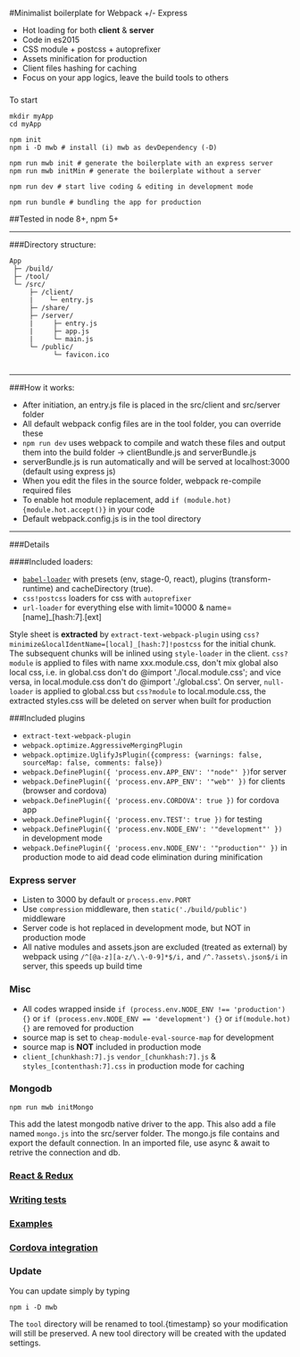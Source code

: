 #Minimalist boilerplate for Webpack +/- Express 

 * Hot loading for both **client** & **server**
 * Code in es2015
 * CSS module + postcss + autoprefixer
 * Assets minification for production
 * Client files hashing for caching
 * Focus on your app logics, leave the build tools to others

### 
  
To start
```shell
mkdir myApp
cd myApp

npm init
npm i -D mwb # install (i) mwb as devDependency (-D)

npm run mwb init # generate the boilerplate with an express server
npm run mwb initMin # generate the boilerplate without a server

npm run dev # start live coding & editing in development mode

npm run bundle # bundling the app for production
```

##Tested in node 8+, npm 5+

----------
###Directory structure:
```
App
 ├─ /build/
 ├─ /tool/
 └─ /src/ 
     ├─ /client/
     |    └─ entry.js
     ├─ /share/
     ├─ /server/
     |     ├─ entry.js
     |     ├─ app.js 
     |     └─ main.js
     └─ /public/
           └─ favicon.ico


```
---
###How it works:
* After initiation, an entry.js file is placed in the src/client and src/server folder
* All default webpack config files are in the tool folder, you can override these
* `npm run dev` uses webpack to compile and watch these files and output them into the build folder -> clientBundle.js and serverBundle.js
* serverBundle.js is run automatically and will be served at localhost:3000 (default using express js)
* When you edit the files in the source folder, webpack re-compile required files
* To enable hot module replacement, add `if (module.hot) {module.hot.accept()}` in your code
* Default webpack.config.js is in the tool directory

---
###Details

####Included loaders:
* [`babel-loader`](https://github.com/babel/babel-loader) with presets (env, stage-0, react), plugins (transform-runtime) and cacheDirectory (true).
* `css!postcss` loaders for css with `autoprefixer`
* `url-loader` for everything else with limit=10000 & name=[name]_[hash:7].[ext]

Style sheet is **extracted** by `extract-text-webpack-plugin` using `css?minimize&localIdentName=[local]_[hash:7]!postcss` for the initial chunk. The subsequent chunks will be inlined using `style-loader` in the client. `css?module` is applied to files with name xxx.module.css, don't mix global also local css, i.e. in global.css don't do @import './local.module.css'; and vice versa, in local.module.css don't do @import './global.css'. On server, `null-loader` is applied to global.css but `css?module` to local.module.css, the extracted styles.css will be deleted on server when built for production

###Included plugins
* `extract-text-webpack-plugin`
* `webpack.optimize.AggressiveMergingPlugin`
* `webpack.optimize.UglifyJsPlugin({compress: {warnings: false, sourceMap: false, comments: false})` 
* `webpack.DefinePlugin({ 'process.env.APP_ENV': '"node"' })`for server
* `webpack.DefinePlugin({ 'process.env.APP_ENV': '"web"' })` for clients (browser and cordova)
* `webpack.DefinePlugin({ 'process.env.CORDOVA': true })` for cordova app
* `webpack.DefinePlugin({ 'process.env.TEST': true })` for testing
* `webpack.DefinePlugin({ 'process.env.NODE_ENV': '"development"' })` in development mode
* `webpack.DefinePlugin({ 'process.env.NODE_ENV': '"production"' })` in production mode to aid dead code elimination during minification

### Express server
* Listen to 3000 by default or `process.env.PORT`
* Use `compression` middleware, then `static('./build/public')` middleware
* Server code is hot replaced in development mode, but NOT in production mode
* All native modules and assets.json are excluded (treated as external) by webpack using `/^[@a-z][a-z/\.\-0-9]*$/i,` and `/^.?assets\.json$/i` in server, this speeds up build time


### Misc
* All codes wrapped inside `if (process.env.NODE_ENV !== 'production') {}` or `if (process.env.NODE_ENV == 'development') {}` or `if(module.hot) {}` are removed for production
* source map is set to `cheap-module-eval-source-map` for development
* source map is **NOT** included in production mode
* `client_[chunkhash:7].js` `vendor_[chunkhash:7].js` & `styles_[contenthash:7].css` in production mode for caching


### Mongodb

```shell
npm run mwb initMongo
```
This add the latest mongodb native driver to the app. 
This also add a file named `mongo.js` into the src/server folder.
The mongo.js file contains and export the default connection. 
In an imported file, use async & await to retrive the connection and db. 


### [React & Redux](./doc/react.md)

### [Writing tests](./doc/writingTests.md)

### [Examples](./examples)

### [Cordova integration](./doc/cordova.md)

### Update

You can update simply by typing
```shell 
npm i -D mwb
```
The `tool` directory will be renamed to tool.{timestamp} so your modification will still be preserved. A new tool directory will be created with the updated settings.